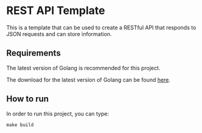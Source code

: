 # REST API Template
 
This is a template that can be used to create a RESTful API that responds to JSON requests and can store information.

## Requirements

The latest version of Golang is recommended for this project.

The download for the latest version of Golang can be found [here](https://golang.org/dl/).

## How to run

In order to run this project, you can type:

`make build`


